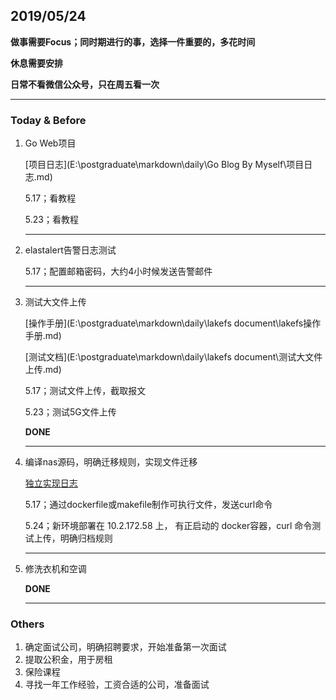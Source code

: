 ## 2019/05/24

**做事需要Focus；同时期进行的事，选择一件重要的，多花时间**

**休息需要安排**

**日常不看微信公众号，只在周五看一次**

---

### Today & Before

1. Go Web项目

   [项目日志](E:\postgraduate\markdown\daily\Go Blog By Myself\项目日志.md)

   5.17；看教程

   5.23；看教程

   ---

2. elastalert告警日志测试

   5.17；配置邮箱密码，大约4小时候发送告警邮件

   ---

3. 测试大文件上传

   [操作手册](E:\postgraduate\markdown\daily\lakefs document\lakefs操作手册.md)

   [测试文档](E:\postgraduate\markdown\daily\lakefs document\测试大文件上传.md)

   5.17；测试文件上传，截取报文

   5.23；测试5G文件上传

   **DONE**

   ---

4. 编译nas源码，明确迁移规则，实现文件迁移

   [独立实现日志](E:\postgraduate\markdown\daily\lakefs\lakefs独立实现计划.md)

   5.17；通过dockerfile或makefile制作可执行文件，发送curl命令

   5.24；新环境部署在 10.2.172.58 上， 有正启动的 docker容器，curl 命令测试上传，明确归档规则

   ---

5. 修洗衣机和空调

   **DONE**

   ---

### Others

1. 确定面试公司，明确招聘要求，开始准备第一次面试
2. 提取公积金，用于房租
3. 保险课程
4. 寻找一年工作经验，工资合适的公司，准备面试

